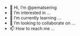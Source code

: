 - 👋 Hi, I’m @pematsering
- 👀 I’m interested in ...
- 🌱 I’m currently learning ...
- 💞️ I’m looking to collaborate on ...
- 📫 How to reach me ...

<!---
pematsering/pematsering is a ✨ special ✨ repository because its `README.md` (this file) appears on your GitHub profile.
You can click the Preview link to take a look at your changes.
--->
